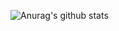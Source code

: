 ![Anurag's github stats](https://github-readme-stats.vercel.app/api?username=Iqbalaulia&show_icons=true&theme=radical)
